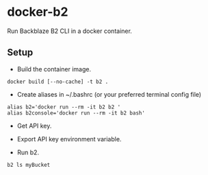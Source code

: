 # docker-b2

Run Backblaze B2 CLI in a docker container.

## Setup

* Build the container image.

```
docker build [--no-cache] -t b2 .
```

* Create aliases in ~/.bashrc (or your preferred terminal config file)

```
alias b2='docker run --rm -it b2 b2 '
alias b2console='docker run --rm -it b2 bash'
```

* Get API key.



* Export API key environment variable.



* Run b2.

```
b2 ls myBucket
```

